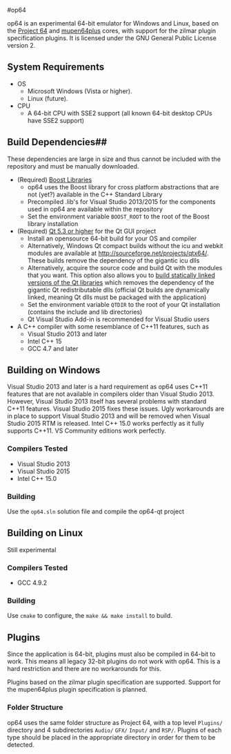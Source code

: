 #op64

op64 is an experimental 64-bit emulator for Windows and Linux, based on the [Project 64](http://www.pj64-emu.com/) and [mupen64plus](https://code.google.com/p/mupen64plus/) cores, with support for the zilmar plugin specification plugins. It is licensed under the GNU General Public License version 2.

## System Requirements
* OS
    * Microsoft Windows (Vista or higher).
    * Linux (future).
* CPU
    * A 64-bit CPU with SSE2 support (all known 64-bit desktop CPUs have SSE2 support)

## Build Dependencies##

These dependencies are large in size and thus cannot be included with the repository and must be manually downloaded.

* (Required) [Boost Libraries](http://www.boost.org/)
    * op64 uses the Boost library for cross platform abstractions that are not (yet?) available in the C++ Standard Library
    * Precompiled .lib's for Visual Studio 2013/2015 for the components used in op64 are available within the repository
    * Set the environment variable `BOOST_ROOT` to the root of the Boost library installation
* (Required) [Qt 5.3 or higher](http://www.qt.io/) for the Qt GUI project
    * Install an opensource 64-bit build for your OS and compiler
    * Alternatively, Windows Qt compact builds without the icu and webkit modules are available at http://sourceforge.net/projects/qtx64/. These builds remove the dependency of the gigantic icu dlls
    * Alternatively, acquire the source code and build Qt with the modules that you want. This option also allows you to [build statically linked versions of the Qt libraries](https://github.com/r52/op64/wiki/Quick-Guide-to-Compiling-Qt-for-Static-Linking) which removes the dependency of the gigantic Qt redistributable dlls (official Qt builds are dynamically linked, meaning Qt dlls must be packaged with the application)
    * Set the environment variable `QTDIR` to the root of your Qt installation (contains the include and lib directories)
    * Qt Visual Studio Add-in is recommended for Visual Studio users
* A C++ compiler with some resemblance of C++11 features, such as
    * Visual Studio 2013 and later
    * Intel C++ 15
    * GCC 4.7 and later

## Building on Windows

Visual Studio 2013 and later is a hard requirement as op64 uses C++11 features that are not available in compilers older than Visual Studio 2013. However, Visual Studio 2013 itself has several problems with standard C++11 features. Visual Studio 2015 fixes these issues. Ugly workarounds are in place to support Visual Studio 2013 and will be removed when Visual Studio 2015 RTM is released. Intel C++ 15.0 works perfectly as it fully supports C++11. VS Community editions work perfectly.

### Compilers Tested

* Visual Studio 2013
* Visual Studio 2015
* Intel C++ 15.0

### Building

Use the `op64.sln` solution file and compile the op64-qt project

## Building on Linux

Still experimental

### Compilers Tested

* GCC 4.9.2

### Building

Use `cmake` to configure, the `make && make install` to build.

## Plugins

Since the application is 64-bit, plugins must also be compiled in 64-bit to work. This means all legacy 32-bit plugins do not work with op64. This is a hard restriction and there are no workarounds for this.

Plugins based on the zilmar plugin specification are supported. Support for the mupen64plus plugin specification is planned.

### Folder Structure

op64 uses the same folder structure as Project 64, with a top level `Plugins/` directory and 4 subdirectories `Audio/` `GFX/` `Input/` and `RSP/`. Plugins of each type should be placed in the appropriate directory in order for them to be detected.
